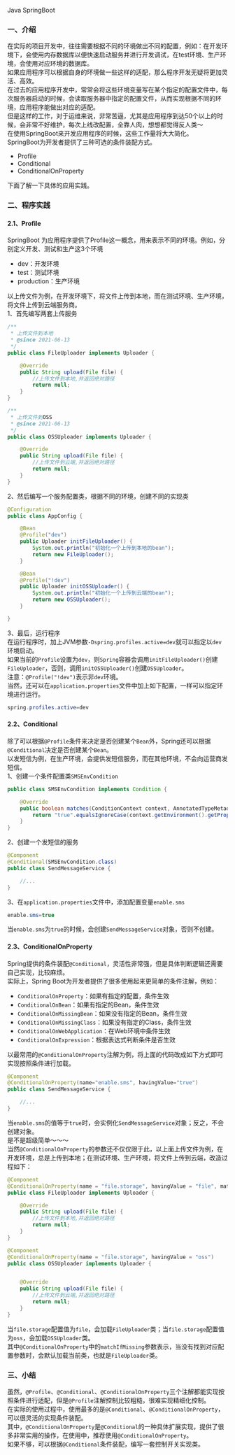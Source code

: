 Java SpringBoot
<a name="xkVJF"></a>
### 一、介绍
在实际的项目开发中，往往需要根据不同的环境做出不同的配置，例如：在开发环境下，会使用内存数据库以便快速启动服务并进行开发调试，在test环境、生产环境，会使用对应环境的数据库。<br />如果应用程序可以根据自身的环境做一些这样的适配，那么程序开发无疑将更加灵活、高效。<br />在过去的应用程序开发中，常常会将这些环境变量写在某个指定的配置文件中，每次服务器启动的时候，会读取服务器中指定的配置文件，从而实现根据不同的环境，应用程序能做出对应的适配。<br />但是这样的工作，对于运维来说，非常苦逼，尤其是应用程序到达50个以上的时候，会非常不好维护，每次上线改配置，全靠人肉，想想都觉得反人类～<br />在使用SpringBoot来开发应用程序的时候，这些工作量将大大简化。<br />SpringBoot为开发者提供了三种可选的条件装配方式。

- Profile
- Conditional
- ConditionalOnProperty

下面了解一下具体的应用实践。
<a name="N4wkD"></a>
### 二、程序实践
<a name="grj7x"></a>
#### 2.1、Profile
SpringBoot 为应用程序提供了Profile这一概念，用来表示不同的环境。例如，分别定义开发、测试和生产这3个环境

- dev：开发环境
- test：测试环境
- production：生产环境

以上传文件为例，在开发环境下，将文件上传到本地，而在测试环境、生产环境，将文件上传到云端服务商。<br />1、首先编写两套上传服务
```java
/**
 * 上传文件到本地
 * @since 2021-06-13
 */
public class FileUploader implements Uploader {

    @Override
    public String upload(File file) {
        //上传文件到本地,并返回绝对路径
        return null;
    }
}

/**
 * 上传文件到OSS
 * @since 2021-06-13
 */
public class OSSUploader implements Uploader {

    @Override
    public String upload(File file) {
        //上传文件到云端,并返回绝对路径
        return null;
    }
}
```
2、然后编写一个服务配置类，根据不同的环境，创建不同的实现类
```java
@Configuration
public class AppConfig {

    @Bean
    @Profile("dev")
    public Uploader initFileUploader() {
        System.out.println("初始化一个上传到本地的bean");
        return new FileUploader();
    }

    @Bean
    @Profile("!dev")
    public Uploader initOSSUploader() {
        System.out.println("初始化一个上传到云端的bean");
        return new OSSUploader();
    }

}
```
3、最后，运行程序<br />在运行程序时，加上JVM参数`-Dspring.profiles.active=dev`就可以指定以`dev`环境启动。<br />如果当前的`Profile`设置为`dev`，则`Spring`容器会调用`initFileUploader()`创建`FileUploader`，否则，调用`initOSSUploader()`创建`OSSUploader`。<br />注意：`@Profile("!dev")`表示非`dev`环境。<br />当然，还可以在`application.properties`文件中加上如下配置，一样可以指定环境进行运行。
```java
spring.profiles.active=dev
```
<a name="U2gRA"></a>
#### 2.2、Conditional
除了可以根据`@Profile`条件来决定是否创建某个`Bean`外，Spring还可以根据`@Conditional`决定是否创建某个`Bean`。<br />以发短信为例，在生产环境，会提供发短信服务，而在其他环境，不会向运营商发短信。<br />1、创建一个条件配置类`SMSEnvCondition`
```java
public class SMSEnvCondition implements Condition {

    @Override
    public boolean matches(ConditionContext context, AnnotatedTypeMetadata metadata) {
        return "true".equalsIgnoreCase(context.getEnvironment().getProperty("enable.sms"));
    }
}
```
2、创建一个发短信的服务
```java
@Component
@Conditional(SMSEnvCondition.class)
public class SendMessageService {

    //...
}
```
3、在`application.properties`文件中，添加配置变量`enable.sms`
```java
enable.sms=true
```
当`enable.sms`为`true`的时候，会创建`SendMessageService`对象，否则不创建。
<a name="fiXpc"></a>
#### 2.3、ConditionalOnProperty
Spring提供的条件装配`@Conditional`，灵活性非常强，但是具体判断逻辑还需要自己实现，比较麻烦。<br />实际上，Spring Boot为开发者提供了很多使用起来更简单的条件注解，例如：

- `ConditionalOnProperty`：如果有指定的配置，条件生效
- `ConditionalOnBean`：如果有指定的Bean，条件生效
- `ConditionalOnMissingBean`：如果没有指定的Bean，条件生效
- `ConditionalOnMissingClass`：如果没有指定的Class，条件生效
- `ConditionalOnWebApplication`：在Web环境中条件生效
- `ConditionalOnExpression`：根据表达式判断条件是否生效

以最常用的`@ConditionalOnProperty`注解为例，将上面的代码改成如下方式即可实现按照条件进行加载。
```java
@Component
@ConditionalOnProperty(name="enable.sms", havingValue="true")
public class SendMessageService {

    //...
}
```
当`enable.sms`的值等于`true`时，会实例化`SendMessageService`对象；反之，不会创建对象。<br />是不是超级简单～～～<br />当然`@ConditionalOnProperty`的参数还不仅仅限于此，以上面上传文件为例，在开发环境，总是上传到本地；在测试环境、生产环境，将文件上传到云端，改造过程如下：
```java
@Component
@ConditionalOnProperty(name = "file.storage", havingValue = "file", matchIfMissing = true)
public class FileUploader implements Uploader {

    @Override
    public String upload(File file) {
        //上传文件到本地,并返回绝对路径
        return null;
    }
}

@Component
@ConditionalOnProperty(name = "file.storage", havingValue = "oss")
public class OSSUploader implements Uploader {


    @Override
    public String upload(File file) {
        //上传文件到云端,并返回绝对路径
        return null;
    }
}
```
当`file.storage`配置值为`file`，会加载`FileUploader`类；当`file.storage`配置值为`oss`，会加载`OSSUploader`类。<br />其中`@ConditionalOnProperty`中的`matchIfMissing`参数表示，当没有找到对应配置参数时，会默认加载当前类，也就是`FileUploader`类。
<a name="ziByN"></a>
### 三、小结
虽然，`@Profile`、`@Conditional`、`@ConditionalOnProperty`三个注解都能实现按照条件进行适配，但是`@Profile`注解控制比较粗糙，很难实现精细化控制。<br />在实际的使用过程中，使用最多的是`@Conditional`、`@ConditionalOnProperty`，可以很灵活的实现条件装配。<br />其中，`@ConditionalOnProperty`是`@Conditional`的一种具体扩展实现，提供了很多非常实用的操作，在使用中，推荐使用`@ConditionalOnProperty`。<br />如果不够，可以根据`@Conditional`条件装配，编写一套控制开关实现类。
